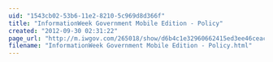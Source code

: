 ```yaml
---
uid: "1543cb02-53b6-11e2-8210-5c969d8d366f"
title: "InformationWeek Government Mobile Edition - Policy"
created: "2012-09-30 02:31:22"
page_url: "http://m.iwgov.com/265018/show/d6b4c1e32960662415ed3ee46ceac216/?"
filename: "InformationWeek Government Mobile Edition - Policy.html"
---
```

